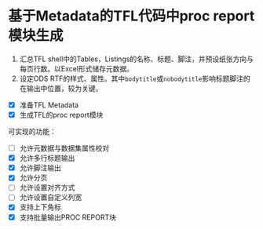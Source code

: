 
# 基于Metadata的TFL代码中proc report模块生成

1. 汇总TFL shell中的Tables，Listings的名称、标题、脚注，并预设纸张方向与每页行数。以Excel形式储存元数据。
2. 设定ODS RTF的样式、属性。其中`bodytitle`或`nobodytitle`影响标题脚注的在输出中位置，较为关键。

- [x] 准备TFL Metadata
- [x] 生成TFL的proc report模块
      
可实现的功能：

- [ ] 允许元数据与数据集属性校对
- [x] 允许多行标题输出
- [x] 允许脚注输出
- [x] 允许分页
- [ ] 允许设置对齐方式
- [ ] 允许设置自定义列宽
- [x] 支持上下角标
- [x] 支持批量输出PROC REPORT块
